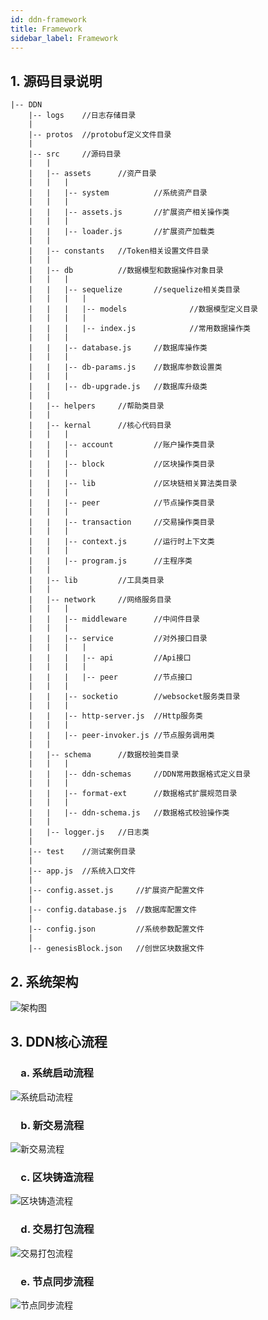 ```yaml
---
id: ddn-framework
title: Framework
sidebar_label: Framework
---
```


## 1. 源码目录说明

    |-- DDN
        |-- logs    //日志存储目录
        |        
        |-- protos  //protobuf定义文件目录
        |        
        |-- src     //源码目录
        |   |        
        |   |-- assets      //资产目录
        |   |   |
        |   |   |-- system          //系统资产目录
        |   |   |        
        |   |   |-- assets.js       //扩展资产相关操作类
        |   |   |        
        |   |   |-- loader.js       //扩展资产加载类
        |   |        
        |   |-- constants   //Token相关设置文件目录
        |   |        
        |   |-- db          //数据模型和数据操作对象目录
        |   |   |        
        |   |   |-- sequelize       //sequelize相关类目录
        |   |   |   |        
        |   |   |   |-- models              //数据模型定义目录
        |   |   |   |        
        |   |   |   |-- index.js            //常用数据操作类
        |   |   |        
        |   |   |-- database.js     //数据库操作类
        |   |   |        
        |   |   |-- db-params.js    //数据库参数设置类
        |   |   |        
        |   |   |-- db-upgrade.js   //数据库升级类
        |   |
        |   |-- helpers     //帮助类目录
        |   |        
        |   |-- kernal      //核心代码目录
        |   |   |        
        |   |   |-- account         //账户操作类目录
        |   |   |
        |   |   |-- block           //区块操作类目录
        |   |   |
        |   |   |-- lib             //区块链相关算法类目录
        |   |   |
        |   |   |-- peer            //节点操作类目录
        |   |   |
        |   |   |-- transaction     //交易操作类目录
        |   |   |
        |   |   |-- context.js      //运行时上下文类
        |   |   |        
        |   |   |-- program.js      //主程序类
        |   |        
        |   |-- lib         //工具类目录
        |   |        
        |   |-- network     //网络服务目录
        |   |   |        
        |   |   |-- middleware      //中间件目录
        |   |   |        
        |   |   |-- service         //对外接口目录
        |   |   |   |        
        |   |   |   |-- api         //Api接口
        |   |   |   |        
        |   |   |   |-- peer        //节点接口
        |   |   |        
        |   |   |-- socketio        //websocket服务类目录
        |   |   |
        |   |   |-- http-server.js  //Http服务类
        |   |   |        
        |   |   |-- peer-invoker.js //节点服务调用类
        |   |        
        |   |-- schema      //数据校验类目录
        |   |   |        
        |   |   |-- ddn-schemas     //DDN常用数据格式定义目录
        |   |   |        
        |   |   |-- format-ext      //数据格式扩展规范目录
        |   |   |        
        |   |   |-- ddn-schema.js   //数据格式校验操作类
        |   |
        |   |-- logger.js   //日志类
        |
        |-- test    //测试案例目录
        |        
        |-- app.js  //系统入口文件
        |        
        |-- config.asset.js     //扩展资产配置文件
        |        
        |-- config.database.js  //数据库配置文件
        |        
        |-- config.json         //系统参数配置文件
        |        
        |-- genesisBlock.json   //创世区块数据文件

## 2. 系统架构
![架构图](/img/ddn-framework.jpg)

## 3. DDN核心流程

### &emsp;a. 系统启动流程
![系统启动流程](/img/ddn-program-start.jpg)

### &emsp;b. 新交易流程
![新交易流程](/img/ddn-new-transaction.jpg)

### &emsp;c. 区块铸造流程
![区块铸造流程](/img/ddn-block-forged.jpg)

### &emsp;d. 交易打包流程
![交易打包流程](/img/ddn-transaction-pack.jpg)

### &emsp;e. 节点同步流程
![节点同步流程](/img/dd-peer-sync.jpg)